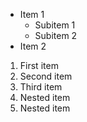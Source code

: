 - Item 1
  - Subitem 1
  - Subitem 2
- Item 2

1. First item
2. Second item
3. Third item
  1. Nested item
  2. Nested item

